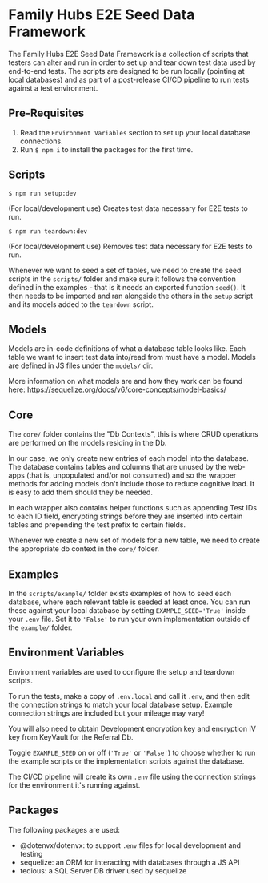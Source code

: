 # Family Hubs E2E Seed Data Framework

The Family Hubs E2E Seed Data Framework is a collection of scripts that testers can alter and run in order to set up and tear down test data used by end-to-end tests. The scripts are designed to be run locally (pointing at local databases) and as part of a post-release CI/CD pipeline to run tests against a test environment.

## Pre-Requisites

1. Read the `Environment Variables` section to set up your local database connections.
2. Run `$ npm i` to install the packages for the first time.

## Scripts

`$ npm run setup:dev`

(For local/development use) Creates test data necessary for E2E tests to run.

`$ npm run teardown:dev`

(For local/development use) Removes test data necessary for E2E tests to run.

Whenever we want to seed a set of tables, we need to create the seed scripts in the `scripts/` folder and make sure it follows the convention defined in the examples - that is it needs an exported function `seed()`. It then needs to be imported and ran alongside the others in the `setup` script and its models added to the `teardown` script.

## Models

Models are in-code definitions of what a database table looks like. Each table we want to insert test data into/read from must have a model. Models are defined in JS files under the `models/` dir.

More information on what models are and how they work can be found here: https://sequelize.org/docs/v6/core-concepts/model-basics/

## Core

The `core/` folder contains the "Db Contexts", this is where CRUD operations are performed on the models residing in the Db.

In our case, we only create new entries of each model into the database. The database contains tables and columns that are unused by the web-apps (that is, unpopulated and/or not consumed) and so the wrapper methods for adding models don't include those to reduce cognitive load. It is easy to add them should they be needed.

In each wrapper also contains helper functions such as appending Test IDs to each ID field, encrypting strings before they are inserted into certain tables and prepending the test prefix to certain fields.

Whenever we create a new set of models for a new table, we need to create the appropriate db context in the `core/` folder.

## Examples

In the `scripts/example/` folder exists examples of how to seed each database, where each relevant table is seeded at least once. You can run these against your local database
by setting `EXAMPLE_SEED='True'` inside your `.env` file. Set it to `'False'` to run your own implementation outside of the `example/` folder.

## Environment Variables

Environment variables are used to configure the setup and teardown scripts.

To run the tests, make a copy of `.env.local` and call it `.env`, and then edit the connection strings to match your local database setup. Example connection strings are included but your mileage may vary!

You will also need to obtain Development encryption key and encryption IV key from KeyVault for the Referral Db.

Toggle `EXAMPLE_SEED` on or off (`'True'` or `'False'`) to choose whether to run the example scripts or the implementation scripts against the database.

The CI/CD pipeline will create its own `.env` file using the connection strings for the environment it's running against.

## Packages

The following packages are used:

- @dotenvx/dotenvx: to support `.env` files for local development and testing
- sequelize: an ORM for interacting with databases through a JS API
- tedious: a SQL Server DB driver used by sequelize
